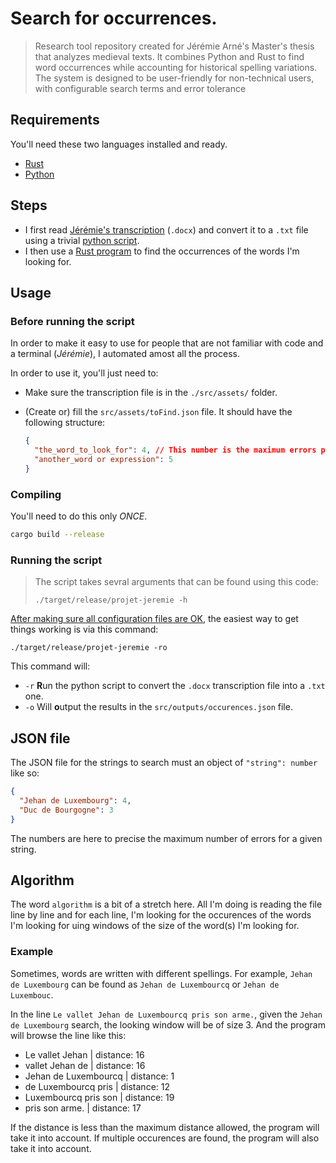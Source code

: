 # Search for occurrences.

> Research tool repository created for Jérémie Arné's Master's thesis that analyzes medieval texts. It combines Python and Rust to find word occurrences while accounting for historical spelling variations. The system is designed to be user-friendly for non-technical users, with configurable search terms and error tolerance

## Requirements

You'll need these two languages installed and ready.

- [Rust](https://www.rust-lang.org/tools/install)
- [Python](https://www.python.org/downloads/)

## Steps

- I first read [Jérémie's transcription](./src/assets/Transcription.docx) (`.docx`) and convert it to a `.txt` file using a trivial [python script](./src/assets/main.py).
- I then use a [Rust program](./src/main.rs) to find the occurrences of the words I'm looking for.

## Usage

### Before running the script

In order to make it easy to use for people that are not familiar with code and a terminal (_Jérémie_), I automated amost all the process.

In order to use it, you'll just need to:

- Make sure the transcription file is in the `./src/assets/` folder.
- (Create or) fill the `src/assets/toFind.json` file.
  It should have the following structure:

  ```json
  {
    "the_word_to_look_for": 4, // This number is the maximum errors possible in that word.
    "another_word or expression": 5
  }
  ```

### Compiling

You'll need to do this only _*ONCE*_.

```bash
cargo build --release
```

### Running the script

> The script takes sevral arguments that can be found using this code:
>
> ```
> ./target/release/projet-jeremie -h
> ```

[After making sure all configuration files are OK](#before-running-the-script), the easiest way to get things working is via this command:

```
./target/release/projet-jeremie -ro
```

This command will:

- `-r` **R**un the python script to convert the `.docx` transcription file into a `.txt` one.
- `-o` Will **o**utput the results in the `src/outputs/occurences.json` file.

## JSON file

The JSON file for the strings to search must an object of `"string": number` like so:

```json
{
  "Jehan de Luxembourg": 4,
  "Duc de Bourgogne": 3
}
```

The numbers are here to precise the maximum number of errors for a given string.

## Algorithm

The word `algorithm` is a bit of a stretch here.
All I'm doing is reading the file line by line and for each line, I'm looking for the occurences of the words I'm looking for uing windows of the size of the word(s) I'm looking for.

### Example

Sometimes, words are written with different spellings.
For example, `Jehan de Luxembourg` can be found as `Jehan de Luxembourcq` or `Jehan de Luxembouc`.

In the line `Le vallet Jehan de Luxembourcq pris son arme.`, given the `Jehan de Luxembourg` search, the looking window will be of size 3. And the program will browse the line like this:

- Le vallet Jehan | distance: 16
- vallet Jehan de | distance: 16
- Jehan de Luxembourcq | distance: 1
- de Luxembourcq pris | distance: 12
- Luxembourcq pris son | distance: 19
- pris son arme. | distance: 17

If the distance is less than the maximum distance allowed, the program will take it into account.
If multiple occurences are found, the program will also take it into account.
